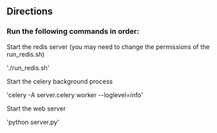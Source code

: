 ## Directions 

### Run the following commands in order:

Start the redis server (you may need to change the permissions of the run_redis.sh)

'./run_redis.sh'

Start the celery background process

'celery -A server.celery worker --loglevel=info' 

Start the web server

'python server.py'